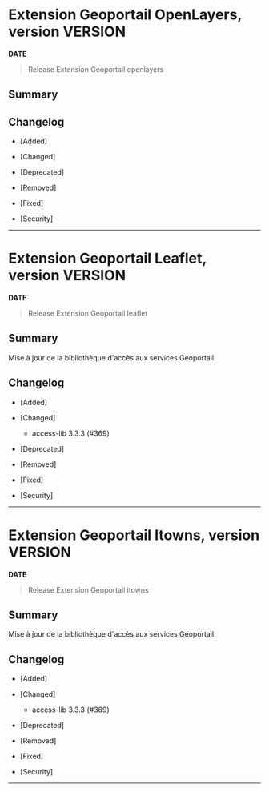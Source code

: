 



# Extension Geoportail OpenLayers, version __VERSION__

**__DATE__**
> Release Extension Geoportail openlayers

## Summary

## Changelog

* [Added]

* [Changed]

* [Deprecated]

* [Removed]

* [Fixed]

* [Security]

---





# Extension Geoportail Leaflet, version __VERSION__

**__DATE__**
> Release Extension Geoportail leaflet

## Summary

Mise à jour de la bibliothèque d'accès aux services Géoportail.


## Changelog

* [Added]

* [Changed]

    - access-lib 3.3.3 (#369)

* [Deprecated]

* [Removed]

* [Fixed]

* [Security]

---




# Extension Geoportail Itowns, version __VERSION__

**__DATE__**
> Release Extension Geoportail itowns

## Summary

Mise à jour de la bibliothèque d'accès aux services Géoportail.


## Changelog

* [Added]

* [Changed]

    - access-lib 3.3.3 (#369)

* [Deprecated]

* [Removed]

* [Fixed]

* [Security]

---
